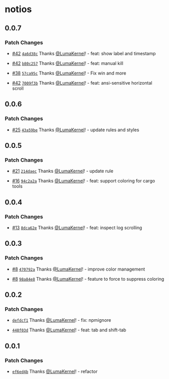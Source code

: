 # notios

## 0.0.7

### Patch Changes

- [#42](https://github.com/frouriojs/notios/pull/42) [`4a6d38c`](https://github.com/frouriojs/notios/commit/4a6d38c898560de825efe7a266777139f62a9c4e) Thanks [@LumaKernel](https://github.com/LumaKernel)! - feat: show label and timestamp

* [#42](https://github.com/frouriojs/notios/pull/42) [`b80c257`](https://github.com/frouriojs/notios/commit/b80c257ccc2cbcda30e1ce29f93fc88cb2a694f5) Thanks [@LumaKernel](https://github.com/LumaKernel)! - feat: manual kill

- [#38](https://github.com/frouriojs/notios/pull/38) [`57ca95c`](https://github.com/frouriojs/notios/commit/57ca95c1b858281a4d13a6f8042de0f36df3bc16) Thanks [@LumaKernel](https://github.com/LumaKernel)! - Fix win and more

* [#42](https://github.com/frouriojs/notios/pull/42) [`7009f3b`](https://github.com/frouriojs/notios/commit/7009f3b037022e3a13c9f2c0e2d0152026717f46) Thanks [@LumaKernel](https://github.com/LumaKernel)! - feat: ansi-sensitive horizontal scroll

## 0.0.6

### Patch Changes

- [#25](https://github.com/frouriojs/notios/pull/25) [`43a59be`](https://github.com/frouriojs/notios/commit/43a59befe4bd4775307c9cd7525978a937b7afb7) Thanks [@LumaKernel](https://github.com/LumaKernel)! - update rules and styles

## 0.0.5

### Patch Changes

- [#21](https://github.com/frouriojs/notios/pull/21) [`214daec`](https://github.com/frouriojs/notios/commit/214daec3b93239293a607a0ed64cad8409901bb3) Thanks [@LumaKernel](https://github.com/LumaKernel)! - update rule

* [#16](https://github.com/frouriojs/notios/pull/16) [`94c2a2a`](https://github.com/frouriojs/notios/commit/94c2a2aae4867169bd28cd1f2cf017713536a7af) Thanks [@LumaKernel](https://github.com/LumaKernel)! - feat: support coloring for cargo tools

## 0.0.4

### Patch Changes

- [#13](https://github.com/frouriojs/notios/pull/13) [`8dca62e`](https://github.com/frouriojs/notios/commit/8dca62ee4c38b0124f2f17391789f0ba31e667b5) Thanks [@LumaKernel](https://github.com/LumaKernel)! - feat: inspect log scrolling

## 0.0.3

### Patch Changes

- [#8](https://github.com/frouriojs/notios/pull/8) [`470792a`](https://github.com/frouriojs/notios/commit/470792aa29b7492509d2da33335d92abf5c196a1) Thanks [@LumaKernel](https://github.com/LumaKernel)! - improve color management

* [#8](https://github.com/frouriojs/notios/pull/8) [`98a84e8`](https://github.com/frouriojs/notios/commit/98a84e82bbb26f42a98e9505fa2158021d0e879e) Thanks [@LumaKernel](https://github.com/LumaKernel)! - feature to force to suppress coloring

## 0.0.2

### Patch Changes

- [`defdcf1`](https://github.com/frouriojs/notios/commit/defdcf1b5707ab4a3e9704c486e60ff0e7213de5) Thanks [@LumaKernel](https://github.com/LumaKernel)! - fix: npmignore

* [`448f03d`](https://github.com/frouriojs/notios/commit/448f03d4427443081e85579c8f2d135283929713) Thanks [@LumaKernel](https://github.com/LumaKernel)! - feat: tab and shift-tab

## 0.0.1

### Patch Changes

- [`ef6ed4b`](https://github.com/frouriojs/notios/commit/ef6ed4b72463aff4b5528acde8c3b36c7dd621f5) Thanks [@LumaKernel](https://github.com/LumaKernel)! - refactor
